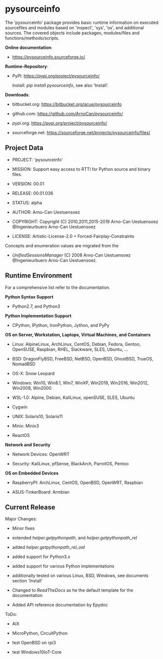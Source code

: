 pysourceinfo
============

The 'pysourceinfo' package provides basic runtime information on executed 
sourcefiles and modules based on 'inspect', 'sys', 'os', and additional sources.
The covered objects include packages, modules/files and functions/methods/scripts. 

**Online documentation**:

* https://pysourceinfo.sourceforge.io/

**Runtime-Repository**:

* PyPI: https://pypi.org/project/pysourceinfo/

  Install: *pip install pysourceinfo*, see also 'Install'.

**Downloads**:

* bitbucket.org: https://bitbucket.org/acue/pysourceinfo

* github.com: https://github.com/ArnoCan/pysourceinfo/

* pypi.org: https://pypi.org/project/pysourceinfo/

* sourceforge.net: https://sourceforge.net/projects/pysourceinfo/files/

Project Data
------------

* PROJECT: 'pysourceinfo'

* MISSION: Support easy access to RTTI for Python source and binary files.

* VERSION: 00.01

* RELEASE: 00.01.036

* STATUS: alpha

* AUTHOR: Arno-Can Uestuensoez

* COPYRIGHT: Copyright (C) 2010,2011,2015-2019 Arno-Can Uestuensoez @Ingenieurbuero Arno-Can Uestuensoez

* LICENSE: Artistic-License-2.0 + Forced-Fairplay-Constraints

Concepts and enumeration values are migrated from the 

* *UnifiedSessionsManager* (C) 2008 Arno-Can Uestuensoez @Ingenieurbuero Arno-Can Uestuensoez.  

Runtime Environment
-------------------
For a comprehensive list refer to the documentation.

**Python Syntax Support**

*  Python2.7, and Python3

**Python Implementation Support**

*  CPython, IPython, IronPython, Jython, and PyPy

**OS on Server, Workstation, Laptops, Virtual Machines, and Containers**

* Linux: AlpineLinux, ArchLinux, CentOS, Debian, Fedora, Gentoo, OpenSUSE, Raspbian, RHEL, Slackware, SLES, Ubuntu, ...  

* BSD: DragonFlyBSD, FreeBSD, NetBSD, OpenBSD, GhostBSD, TrueOS, NomadBSD

* OS-X: Snow Leopard

* Windows: Win10, Win8.1, Win7, WinXP, Win2019, Win2016, Win2012, Win2008, Win2000

* WSL-1.0: Alpine, Debian, KaliLinux, openSUSE, SLES, Ubuntu

* Cygwin

* UNIX: Solaris10, Solaris11

* Minix: Minix3

* ReactOS

**Network and Security**

* Network Devices: OpenWRT

* Security: KaliLinux, pfSense, BlackArch, ParrotOS, Pentoo

**OS on Embedded Devices**

* RaspberryPI: ArchLinux, CentOS, OpenBSD, OpenWRT, Raspbian

* ASUS-TinkerBoard: Armbian

Current Release
---------------

Major Changes:

* Minor fixes

* extended *helper.getpythonpath*, and *helper.getpythonpath_rel*

* added *helper.getpythonpath_rel_oid*

* added support for Python3.x

* added support for various Python implementations

* additionally tested on various Linux, BSD, Windows, see documents section 'Install'

* Changed to *ReadTheDocs* as he the default template for the documentation

* Added API reference documentation by Epydoc 

ToDo:

* AIX

* MicroPython, CircuitPython

* test OpenBSD on rpi3

* test Windows10IoT-Core

